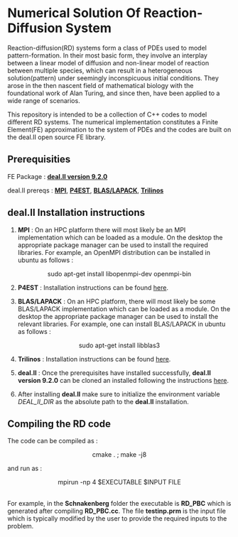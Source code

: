 # Numerical Solution Of Reaction-Diffusion System

Reaction-diffusion(RD) systems form a class of PDEs used to model pattern-formation. In their most basic form, they involve an interplay between
a linear model of diffusion and non-linear model of reaction between multiple species, which can result in a heterogeneous solution(pattern)
under seemingly inconspicuous initial conditions. They arose in the then nascent field of mathematical biology with the foundational work
of Alan Turing, and since then, have been applied to a wide range of scenarios.

This repository is intended to be a collection of C++ codes to model different RD systems. The numerical implementation constitutes a Finite Element(FE) 
approximation to the system of PDEs and the codes are built on the deal.II open source FE library.

## Prerequisities 
FE Package : [**deal.II version 9.2.0**](https://www.dealii.org/)

deal.II prereqs : [**MPI**](https://www.mpi-forum.org/mpi-40/), [**P4EST**](https://www.p4est.org/), [**BLAS/LAPACK**](https://www.netlib.org/lapack/lug/node11.html), [**Trilinos**](https://trilinos.github.io/)

## deal.II Installation instructions

1. **MPI** : On an HPC platform there will most likely be an MPI implementation which can be loaded as a module. On the desktop the appropriate package manager can be used to install the required libraries. For example, an OpenMPI distribution can be installed in ubuntu as follows :

<div align="center";style="font-family:'Courier New'">sudo apt-get install libopenmpi-dev openmpi-bin</div>  

2. **P4EST** : Installation instructions can be found [here](https://www.dealii.org/current/external-libs/p4est.html).

3. **BLAS/LAPACK** : On an HPC platform, there will most likely be some BLAS/LAPACK implementation which can be loaded as a module. On the desktop the appropriate package manager can be used to install the relevant libraries. For example, one can install BLAS/LAPACK in ubuntu as follows :

<div align="center";style="font-family:'Courier New'">sudo apt-get install libblas3</div> 
 
 
4. **Trilinos** : Installation instructions can be found [here](https://www.dealii.org/current/external-libs/trilinos.html).

5. **deal.II** : Once the prerequisites have installed successfully, **deal.II version 9.2.0** can be cloned an installed following the instructions [here](https://www.dealii.org/current/readme.html).

6. After installing **deal.II** make sure to initialize the environment variable *DEAL_II_DIR* as the absolute path to the **deal.II** installation. 

## Compiling the RD code
The code can be compiled as :

<div align="center";style="font-family:'Courier New'">cmake . ; make -j8 </div>  

and run as :

<div align="center";style="font-family:'Courier New'">mpirun -np 4 $EXECUTABLE $INPUT FILE </div><br>

For example, in the **Schnakenberg** folder the executable is **RD_PBC** which is generated after compiling **RD_PBC.cc**. The file **testinp.prm** is the input file which is typically modified by the user to provide the required inputs to the problem. 





